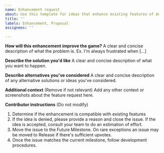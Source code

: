 ```yaml
---
name: Enhancement request
about: Use this template for ideas that enhance existing features of AoTTG2. Assign it to either the Art or Development Team.
title: ''
labels: Enhancement, Proposal
assignees: ''

---
```


**How will this enhancement improve the game?**
A clear and concise description of what the problem is. Ex. I'm always frustrated when [...]

**Describe the solution you'd like**
A clear and concise description of what you want to happen.

**Describe alternatives you've considered**
A clear and concise description of any alternative solutions or ideas you've considered.

**Additional context** (Remove if not relevant)
Add any other context or screenshots about the feature request here.

**Contributor instructions** (Do not modify)
1. Determine if the enhancement is compatible with existing features
2. If the idea is denied, please provide a reason and close the issue. If the idea is accepted, consult your team to do an estimation of effort.
3. Move the issue to the Future Milestone. On rare exceptions an issue may be moved to Release if there's sufficient upvotes.
4. Once the issue matches the current milestone, follow development procedures.

